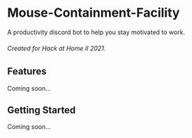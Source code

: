 # Mouse-Containment-Facility
A productivity discord bot to help you stay motivated to work.

###### Created for Hack at Home II 2021.

## Features
Coming soon...


## Getting Started
Coming soon...
